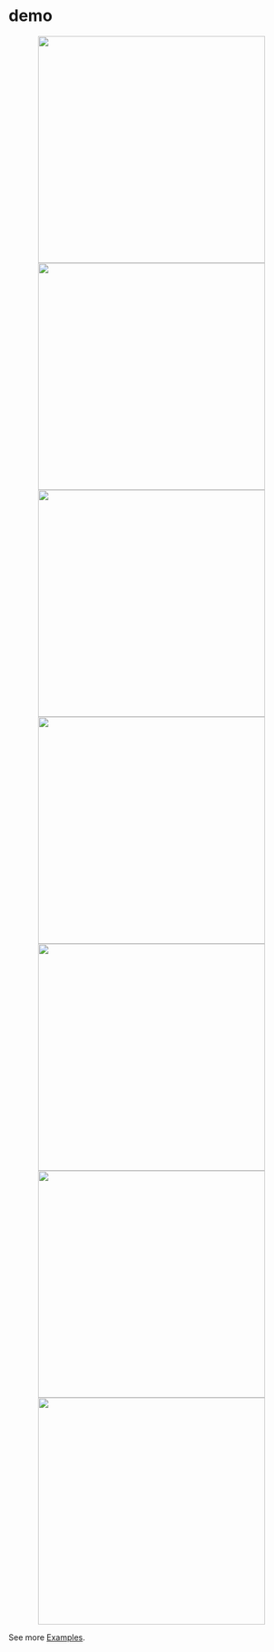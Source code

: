 # demo



<div align="center">
    <a href="http://combostruct.com/3zHI"><img src="https://i.postimg.cc/FKT8x8J4/backoffice.png" width="400px"</img> </a>
</div>


<div align="center">
    <img src="https://i.postimg.cc/4NXvJdSW/test2.png" width="400px"</img> 
</div>


<div align="center">
    <img src="https://i.postimg.cc/1R7Rz7Wb/test3.png" width="400px"</img> 
</div>



<div align="center">
    <img src="https://i.postimg.cc/wjTSs97V/test4.png" width="400px"</img> 
</div>


<div align="center">
    <img src="https://i.postimg.cc/52hSW3dC/test5.png" width="400px"</img> 
</div>


<div align="center">
    <img src="https://i.postimg.cc/mZ9c0sZ8/test6.png" width="400px"</img> 
</div>



<div align="center">
    <img src="https://i.postimg.cc/9QmYmMrW/test7.png" width="400px"</img> 
</div>

See more [Examples](http://combostruct.com/3zHI).


